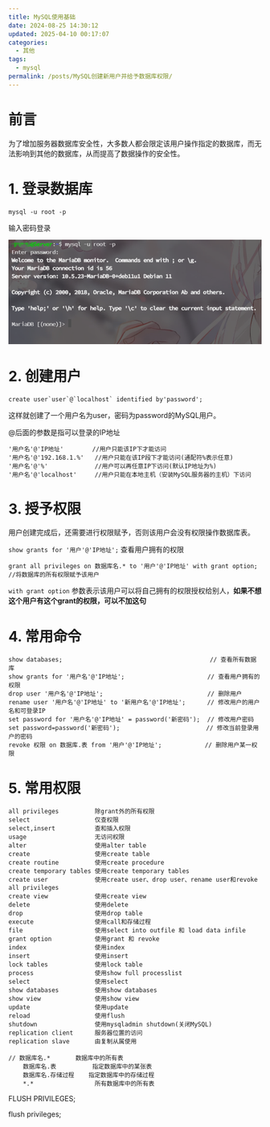 ```yaml
---
title: MySQL使用基础
date: 2024-08-25 14:30:12
updated: 2025-04-10 00:17:07
categories:
  - 其他
tags:
  - mysql
permalink: /posts/MySQL创建新用户并给予数据库权限/
---
```

# 前言

为了增加服务器数据库安全性，大多数人都会限定该用户操作指定的数据库，而无法影响到其他的数据库，从而提高了数据操作的安全性。

# 1. 登录数据库

```shell
mysql -u root -p
```

输入密码登录

![image-20240807155155882](MySQL使用基础/image-20240807155155882.png)

# 2. 创建用户

```shell
create user`user`@`localhost` identified by'password';
```

这样就创建了一个用户名为user，密码为password的MySQL用户。

@后面的参数是指可以登录的IP地址

```shell
'用户名'@'IP地址'        //用户只能该IP下才能访问
'用户名'@'192.168.1.%'   //用户只能在该IP段下才能访问(通配符%表示任意)
'用户名'@'%'             //用户可以再任意IP下访问(默认IP地址为%)
'用户名'@'localhost'     //用户只能在本地主机（安装MySQL服务器的主机）下访问
```

# 3. 授予权限

用户创建完成后，还需要进行权限赋予，否则该用户会没有权限操作数据库表。

`show grants for '用户'@'IP地址';` 查看用户拥有的权限

```shell
grant all privileges on 数据库名.* to '用户'@'IP地址' with grant option;	//将数据库的所有权限赋予该用户
```

`with grant option` 参数表示该用户可以将自己拥有的权限授权给别人，**如果不想这个用户有这个grant的权限，可以不加这句**

# 4. 常用命令

```shell
show databases;		                                    // 查看所有数据库
show grants for '用户名'@'IP地址';	                    // 查看用户拥有的权限
drop user '用户名'@'IP地址';		                        // 删除用户
rename user '用户名'@'IP地址' to '新用户名'@'IP地址';		// 修改用户的用户名和可登录IP
set password for '用户名'@'IP地址' = password('新密码');  // 修改用户密码
set password=password('新密码');		                 // 修改当前登录用户的密码
revoke 权限 on 数据库.表 from '用户'@'IP地址';		    // 删除用户某一权限
```

# 5. 常用权限

```shell
all privileges          除grant外的所有权限
select                  仅查权限
select,insert           查和插入权限
usage                   无访问权限
alter                   使用alter table
create                  使用create table
create routine          使用create procedure
create temporary tables 使用create temporary tables
create user             使用create user、drop user、rename user和revoke  all privileges
create view             使用create view
delete                  使用delete
drop                    使用drop table
execute                 使用call和存储过程
file                    使用select into outfile 和 load data infile
grant option            使用grant 和 revoke
index                   使用index
insert                  使用insert
lock tables             使用lock table
process                 使用show full processlist
select                  使用select
show databases          使用show databases
show view               使用show view
update                  使用update
reload                  使用flush
shutdown                使用mysqladmin shutdown(关闭MySQL)
replication client      服务器位置的访问
replication slave       由复制从属使用
 
// 数据库名.*       数据库中的所有表
	数据库名.表          指定数据库中的某张表
	数据库名.存储过程    指定数据库中的存储过程
	*.*                 所有数据库中的所有表

```

FLUSH PRIVILEGES;

flush privileges;
